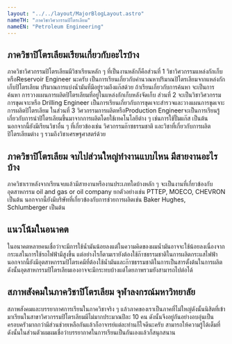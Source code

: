 ```yaml
---
layout: "../../layout/MajorBlogLayout.astro"
nameTH: "ภาควิชาวิศวกรรมปิโตรเลียม"
nameEN: "Petroleum Engineering"
---
```



## ภาควิชาปิโตรเลียมเรียนเกี่ยวกับอะไรบ้าง
ภาควิชาวิศวกรรมปิโตรเลียมมีวิชาเรียนหลัก ๆ ที่เป็นงานหลักก็คือส่วนที่ 1 วิชาวิศวกรรมแหล่งกักเก็บหรือReservoir Engineer นะครับ เป็นการเรียนเกี่ยวกับคำนวณหาปริมาณปิโตรเลียมจากแหล่งกักเก็บปิโตรเลียม ปริมาณการแบ่งน้ำมันที่มีอยู่รวมถึงแก๊สด้วย ถ้าเรียนเกี่ยวกับการค้นหา จะเป็นการค้นหา การวางแผนการผลิตปิโตรเลียมที่อยู่ในแหล่งกักเก็บหลังจัดเก็บ ส่วนที่ 2 จะเป็นวิชาวิศวกรรมการขุดเจาะหรือ Drilling Engineer เป็นการเรียนเกี่ยวกับการขุดเจาะสำรวจและวางแผนการขุดเจาะการผลิตปิโตรเลียม ในส่วนที่ 3 วิศวกรรมการผลิตหรือProduction Engineerจะเป็นการเรียนรู้เกี่ยวกับการนำปิโตรเลียมขึ้นมาจากการผลิตโดยใช้เทคโนโลยีต่าง ๆ เช่นการใช้ปั๊มแก๊ส เป็นต้น นอกจากนี้ยังมีเรียนวิชาอื่น ๆ ที่เกี่ยวข้องเช่น วิศวกรรมก๊าซธรรมชาติ และวิชาที่เกี่ยวกับการผลิตปิโตรเลียมต่าง ๆ รวมถึงวิชาเศรษฐศาสตร์ด้วย


## ภาควิชาปิโตรเลียม จบไปส่วนใหญ่ทำงานแบบไหน มีสายงานอะไรบ้าง
ภาควิชาเราหลังจากเรียนจบแล้วมีสายงานหรืองานประเภทใดบ้างหลัก ๆ จะเป็นงานที่เกี่ยวข้องกับอุตสาหกรรม oil and gas or oil company  ยกตัวอย่างเช่น PTTEP, MOECO, CHEVRON  เป็นต้น นอกจากนี้ยังมีบริษัทที่เกี่ยวข้องกับการช่วยการผลิตเช่น Baker Hughes, Schlumberger เป็นต้น    


## แนวโน้มในอนาคต
ในอนาคตหลายคนเชื่อว่าจะมีการใช้น้ำมันน้อยลงแต่ในความคิดของผมน้ำมันอาจจะใช้น้อยลงเนื่องจากกระแสในการใช้รถไฟฟ้ามีสูงขึ้น แต่อย่างไรก็ตามเรายังต้องใช้ก๊าซธรรมชาติในการผลิตกระแสไฟฟ้านอกจากนี้ยังมีอุตสาหกรรมปิโตรเคมีที่ต้องใช้น้ำมันและก๊าซธรรมชาติในการเป็นสารตั้งต้นในการผลิตดังนั้นอุตสาหกรรมปิโตรเลียมเองอาจจะมีกระทบบ้างแต่โดยภาพรวมยังสามารถไปต่อได้


## สภาพสังคมในภาควิชาปิโตรเลียม จุฬาลงกรณ์มหาวิทยาลัย
สภาพสังคมและบรรยากาศการเรียนในภาควิชาจริง ๆ แล้วภาคของเราเป็นภาคที่ไม่ใหญ่ดังนั้นนิสิตที่เข้ามาเรียนในสาขาวิศวกรรมปิโตรเลียมมีไม่มากประมาณปีละ 10 คน ดังนั้นจึงอยู่กันอย่างอบอุ่นเป็นครอบครัวมากกว่ามีส่วนช่วยเหลือกันแล้วก็อาจารย์แต่ละท่านก็ใจดีนะครับ สามารถให้ความรู้ได้เต็มที่ ดังนั้นในส่วนตัวผมผมเชื่อว่าบรรยากาศในการเรียนเป็นกันเองแล้วก็สนุกสนาน